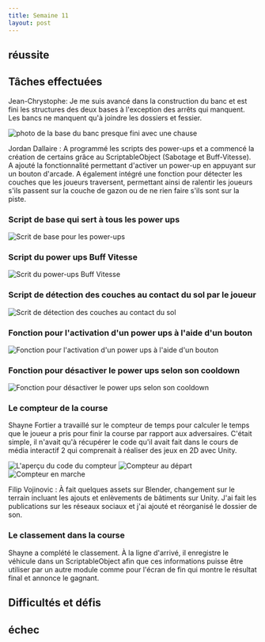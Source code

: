 ```yaml
---
title: Semaine 11
layout: post
---
```

## réussite


## Tâches effectuées

Jean-Chrystophe: Je me suis avancé dans la construction du banc et est fini les structures des deux bases à l'exception des arrêts qui manquent. Les bancs ne manquent qu'à joindre les dossiers et fessier. 

![photo de la base du banc presque fini avec une chause](../medias/base_banc_avec_siege.png)

Jordan Dallaire : A programmé les scripts des power-ups et a commencé la création de certains grâce au ScriptableObject (Sabotage et Buff-Vitesse). A ajouté la fonctionnalité permettant d'activer un power-up en appuyant sur un bouton d'arcade. A également intégré une fonction pour détecter les couches que les joueurs traversent, permettant ainsi de ralentir les joueurs s'ils passent sur la couche de gazon ou de ne rien faire s'ils sont sur la piste.

### Script de base qui sert à tous les power ups
![Scrit de base pour les power-ups](../medias/base_power-ups.jpg)

### Script du power ups Buff Vitesse
![Scrit du power-ups Buff Vitesse](../medias/power-ups_buff-vitesse.jpg)

### Script de détection des couches au contact du sol par le joueur
![Scrit de détection des couches au contact du sol](../medias/detection_layers.jpg)

### Fonction pour l'activation d'un power ups à l'aide d'un bouton
![Fonction pour l'activation d'un power ups à l'aide d'un bouton](../medias/activation_power-ups.jpg)

### Fonction pour désactiver le power ups selon son cooldown
![Fonction pour désactiver le power ups selon son cooldown](../medias/desactivation_power-ups.jpg)

### Le compteur de la course

Shayne Fortier a travaillé sur le compteur de temps pour calculer le temps que le joueur a pris pour finir la course par rapport aux adversaires. C'était simple, il n'avait qu'à récupérer le code qu'il avait fait dans le cours de média interactif 2 qui comprenait à réaliser des jeux en 2D avec Unity.

![L'aperçu du code du compteur](../medias/race-timer.png)
![Compteur au départ](../medias/race-timer-result-begin.png)
![Compteur en marche](../medias/race-timer-result-counting.png)

Filip Vojinovic : À fait quelques assets sur Blender, changement sur le terrain incluant les ajouts et enlèvements de bâtiments sur Unity. J'ai fait les publications sur les réseaux sociaux et j'ai ajouté et réorganisé le dossier de son.

### Le classement dans la course

Shayne a complété le classement. À la ligne d'arrivé, il enregistre le véhicule dans un ScriptableObject afin que ces informations puisse être utiliser par un autre module comme pour l'écran de fin qui montre le résultat final et annonce le gagnant.

## Difficultés et défis



## échec